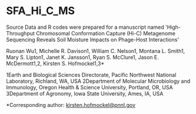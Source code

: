 # SFA_Hi_C_MS
Source Data and R codes were prepared for a manuscript named 'High-Throughput Chromosomal Conformation Capture (Hi-C) Metagenome Sequencing Reveals Soil Moisture Impacts on Phage-Host Interactions'

Ruonan Wu1, Michelle R. Davison1, William C. Nelson1, Montana L. Smith1, Mary S. Lipton1, Janet K. Jansson1, Ryan S. McClure1, Jason E. McDermott1,2, Kirsten S. Hofmockel1,3*

1Earth and Biological Sciences Directorate, Pacific Northwest National Laboratory, Richland, WA, USA
2Department of Molecular Microbiology and Immunology, Oregon Health & Science University, Portland, OR, USA
3Department of Agronomy, Iowa State University, Ames, IA, USA

*Corresponding author: kirsten.hofmockel@pnnl.gov
